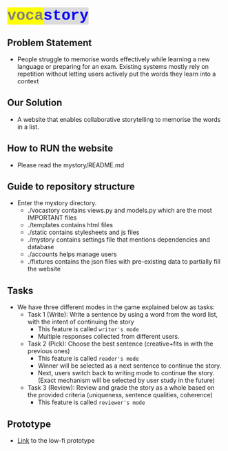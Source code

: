 # <mark style="color:gray;font-size:35px;font-family:courier;">voca</mark><mark style="color:blue;font-weight:bold;font-family:courier;background:#dbdbdb;font-size:35px">story</mark>

## Problem Statement
- People struggle to memorise words effectively while learning a new language or preparing for an exam. Existing systems mostly rely on repetition without  letting users actively put the words they learn into a context

## Our Solution
- A website that enables collaborative storytelling to memorise the words in a list. 

## How to RUN the website
- Please read the mystory/README.md

## Guide to repository structure
- Enter the mystory directory.
    - ./vocastory contains views.py and models.py which are the most IMPORTANT files
    - ./templates contains html files
    - ./static contains stylesheets and js files
    - ./mystory contains settings file that mentions dependencies and database
    - ./accounts helps manage users
    - ./fixtures contains the json files with pre-existing data to partially fill the website
    
## Tasks

- We have three different modes in the game explained below as tasks:
    - Task 1 (Write): Write a sentence by using a word from the word list, with the intent of continuing the story
        - This feature is called ``writer's mode``
        - Multiple responses collected from different users.
    - Task 2 (Pick): Choose the best sentence (creative+fits in with the previous ones)
        - This feature is called ``reader's mode``
        - Winner will be selected as a next sentence to continue the story.
        - Next, users switch back to writing mode to continue the story. (Exact mechanism will be selected by user study in the future)
    - Task 3 (Review): Review and grade the story as a whole based on the provided criteria (uniqueness, sentence qualities, coherence)
        - This feature is called ``reviewer's mode``


## Prototype
* [Link](https://invis.io/UKUQEFBZMXH) to the low-fi prototype
